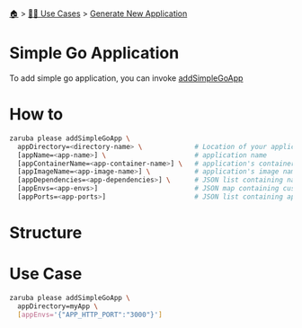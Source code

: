 <!--startTocHeader-->
[🏠](../../README.md) > [👷🏽 Use Cases](../README.md) > [Generate New Application](README.md)
# Simple Go Application
<!--endTocHeader-->


To add simple go application, you can invoke [addSimpleGoApp](../../core-tasks/addSimpleGoApp)


# How to

```bash
zaruba please addSimpleGoApp \
  appDirectory=<directory-name> \             # Location of your application. Must be provided
  [appName=<app-name>] \                      # application name
  [appContainerName=<app-container-name>] \   # application's container name
  [appImageName=<app-image-name>] \           # application's image name
  [appDependencies=<app-dependencies>] \      # JSON list containing names of other applications
  [appEnvs=<app-envs>]                        # JSON map containing custom environments
  [appPorts=<app-ports>]                      # JSON list containing application's ports
```

# Structure

# Use Case

```bash
zaruba please addSimpleGoApp \
  appDirectory=myApp \
  [appEnvs='{"APP_HTTP_PORT":"3000"}']
```


<!--startTocSubTopic-->
<!--endTocSubTopic-->